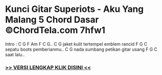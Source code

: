 
 # Kunci Gitar Superiots - Aku Yang Malang 5 Chord Dasar ©ChordTela.com 7hfw1


Intro : C G F Am F C G.. C G jaket kulit tertempel emblem rancid F G C sepatu boots pemberianmu.. C G nada sumbang petikan gitar usang F G C saat lalu..

###  <a href="https://shortlighzx.web.app?sq=Kunci Gitar Superiots - Aku Yang Malang 5 Chord Dasar ©ChordTela.com"> >> VERSI LENGKAP KLIK DISINI << </a>
